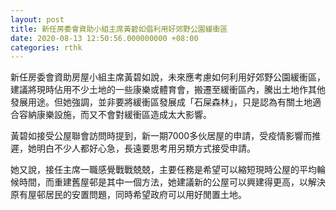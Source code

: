 ```yaml
---
layout: post
title: 新任房委會資助小組主席黃碧如倡利用好郊野公園緩衝區
date: 2020-08-13 12:50:56.000000000 +08:00
categories: rthk
---
```


新任房委會資助房屋小組主席黃碧如說，未來應考慮如何利用好郊野公園緩衝區，建議將現時佔用不少土地的一些康樂或體育會，搬遷至緩衝區內，騰出土地作其他發展用途。但她強調，並非要將緩衝區發展成「石屎森林」，只是認為有關土地適合容納康樂設施，而又不會對緩衝區造成太大影響。

黃碧如接受公屋聯會訪問時提到，新一期7000多伙居屋的申請，受疫情影響而推遲，她明白不少人都好心急，長遠要思考用另類方式接受申請。

她又說，接任主席一職感覺戰戰兢兢，主要任務是希望可以縮短現時公屋的平均輪候時間，而重建舊屋邨是其中一個方法，她建議新的公屋可以興建得更高，以解決原有屋邨居民的安置問題，同時希望政府可以用好閒置土地。
